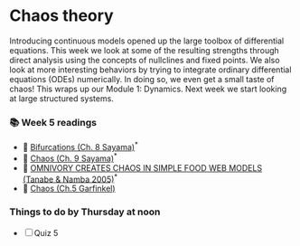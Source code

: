 # Chaos theory

Introducing continuous models opened up the large toolbox of differential equations. This week we look at some of the resulting strengths through direct analysis using the concepts of nullclines and fixed points. We also look at more interesting behaviors by trying to integrate ordinary differential equations (ODEs) numerically. In doing so, we even get a small taste of chaos! This wraps up our Module 1: Dynamics. Next week we start looking at large structured systems.

<div class="reading-box">
  <h3>📚 Week 5 readings</h3>
  <ul class="reading-list">
    <li><span>📖</span> <a href="https://math.libretexts.org/Bookshelves/Scientific_Computing_Simulations_and_Modeling/Introduction_to_the_Modeling_and_Analysis_of_Complex_Systems_(Sayama)/08%3A_Bifurcations" target="_blank">Bifurcations  (Ch. 8 Sayama)</a><sup>*</sup></li>
    <li><span>📖</span> <a href="https://math.libretexts.org/Bookshelves/Scientific_Computing_Simulations_and_Modeling/Introduction_to_the_Modeling_and_Analysis_of_Complex_Systems_(Sayama)" target="_blank">Chaos  (Ch. 9 Sayama)</a><sup>*</sup></li>
    <li><span>📖</span> <a href="https://www.jstor.org/stable/3450749" target="_blank">OMNIVORY CREATES CHAOS IN SIMPLE FOOD WEB MODELS  (Tanabe & Namba 2005)</a><sup>*</sup></li>
    <li><span>📖</span> <a href="https://github.com/jstonge/2024Fall-MOCS/blob/main/docs/readings/Garfinkel-2017-ch5.pdf" target="_blank">Chaos (Ch.5 Garfinkel)</a></li>
  </ul>
</div>


<div class="callout-box">
  <h3>Things to do by Thursday at noon</h3>
  <ul class="checklist">
    <li><input type="checkbox" id="task1"><label for="task1">Quiz 5</label></li>
  </ul>
</div>